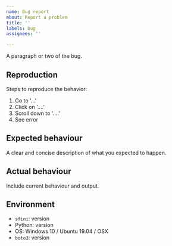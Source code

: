 ```yaml
---
name: Bug report
about: Report a problem
title: ''
labels: bug
assignees: ''

---
```


A paragraph or two of the bug.

## Reproduction
Steps to reproduce the behavior:
1. Go to '...'
2. Click on '....'
3. Scroll down to '....'
4. See error

## Expected behaviour
A clear and concise description of what you expected to happen.

## Actual behaviour
Include current behaviour and output.

## Environment
* `sfini`: version
* Python: version
* OS: Windows 10 / Ubuntu 19.04 / OSX
* `boto3`: version
